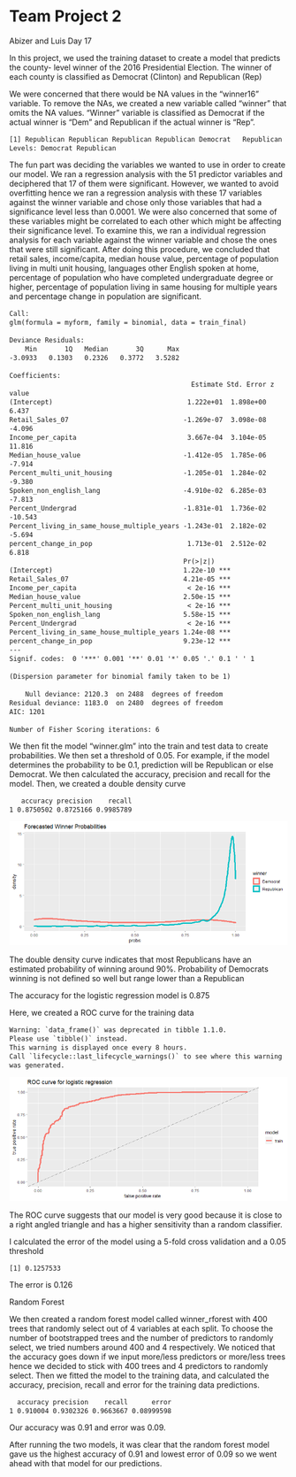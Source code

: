 Team Project 2
================
Abizer and Luis
Day 17

In this project, we used the training dataset to create a model that
predicts the county- level winner of the 2016 Presidential Election. The
winner of each county is classified as Democrat (Clinton) and Republican
(Rep)

We were concerned that there would be NA values in the “winner16”
variable. To remove the NAs, we created a new variable called “winner”
that omits the NA values. “Winner” variable is classified as Democrat if
the actual winner is “Dem” and Republican if the actual winner is “Rep”.

    [1] Republican Republican Republican Republican Democrat   Republican
    Levels: Democrat Republican

The fun part was deciding the variables we wanted to use in order to
create our model. We ran a regression analysis with the 51 predictor
variables and deciphered that 17 of them were significant. However, we
wanted to avoid overfitting hence we ran a regression analysis with
these 17 variables against the winner variable and chose only those
variables that had a significance level less than 0.0001. We were also
concerned that some of these variables might be correlated to each other
which might be affecting their significance level. To examine this, we
ran a individual regression analysis for each variable against the
winner variable and chose the ones that were still significant. After
doing this procedure, we concluded that retail sales, income/capita,
median house value, percentage of population living in multi unit
housing, languages other English spoken at home, percentage of
population who have completed undergraduate degree or higher, percentage
of population living in same housing for multiple years and percentage
change in population are significant.


    Call:
    glm(formula = myform, family = binomial, data = train_final)

    Deviance Residuals: 
        Min       1Q   Median       3Q      Max  
    -3.0933   0.1303   0.2326   0.3772   3.5282  

    Coefficients:
                                                  Estimate Std. Error z value
    (Intercept)                                  1.222e+01  1.898e+00   6.437
    Retail_Sales_07                             -1.269e-07  3.098e-08  -4.096
    Income_per_capita                            3.667e-04  3.104e-05  11.816
    Median_house_value                          -1.412e-05  1.785e-06  -7.914
    Percent_multi_unit_housing                  -1.205e-01  1.284e-02  -9.380
    Spoken_non_english_lang                     -4.910e-02  6.285e-03  -7.813
    Percent_Undergrad                           -1.831e-01  1.736e-02 -10.543
    Percent_living_in_same_house_multiple_years -1.243e-01  2.182e-02  -5.694
    percent_change_in_pop                        1.713e-01  2.512e-02   6.818
                                                Pr(>|z|)    
    (Intercept)                                 1.22e-10 ***
    Retail_Sales_07                             4.21e-05 ***
    Income_per_capita                            < 2e-16 ***
    Median_house_value                          2.50e-15 ***
    Percent_multi_unit_housing                   < 2e-16 ***
    Spoken_non_english_lang                     5.58e-15 ***
    Percent_Undergrad                            < 2e-16 ***
    Percent_living_in_same_house_multiple_years 1.24e-08 ***
    percent_change_in_pop                       9.23e-12 ***
    ---
    Signif. codes:  0 '***' 0.001 '**' 0.01 '*' 0.05 '.' 0.1 ' ' 1

    (Dispersion parameter for binomial family taken to be 1)

        Null deviance: 2120.3  on 2488  degrees of freedom
    Residual deviance: 1183.0  on 2480  degrees of freedom
    AIC: 1201

    Number of Fisher Scoring iterations: 6

We then fit the model “winner.glm” into the train and test data to
create probabilities. We then set a threshold of 0.05. For example, if
the model determines the probability to be 0.1, prediction will be
Republican or else Democrat. We then calculated the accuracy, precision
and recall for the model. Then, we created a double density curve

       accuracy precision    recall
    1 0.8750502 0.8725166 0.9985789

![](LAProject2_files/figure-gfm/unnamed-chunk-5-1.png)<!-- -->

The double density curve indicates that most Republicans have an
estimated probability of winning around 90%. Probability of Democrats
winning is not defined so well but range lower than a Republican

The accuracy for the logistic regression model is 0.875

Here, we created a ROC curve for the training data

    Warning: `data_frame()` was deprecated in tibble 1.1.0.
    Please use `tibble()` instead.
    This warning is displayed once every 8 hours.
    Call `lifecycle::last_lifecycle_warnings()` to see where this warning was generated.

![](LAProject2_files/figure-gfm/unnamed-chunk-6-1.png)<!-- -->

The ROC curve suggests that our model is very good because it is close
to a right angled triangle and has a higher sensitivity than a random
classifier.

I calculated the error of the model using a 5-fold cross validation and
a 0.05 threshold

    [1] 0.1257533

The error is 0.126

Random Forest

We then created a random forest model called winner_rforest with 400
trees that randomly select out of 4 variables at each split. To choose
the number of bootstrapped trees and the number of predictors to
randomly select, we tried numbers around 400 and 4 respectively. We
noticed that the accuracy goes down if we input more/less predictors or
more/less trees hence we decided to stick with 400 trees and 4
predictors to randomly select. Then we fitted the model to the training
data, and calculated the accuracy, precision, recall and error for the
training data predictions.

      accuracy precision    recall      error
    1 0.910004 0.9302326 0.9663667 0.08999598

Our accuracy was 0.91 and error was 0.09.

After running the two models, it was clear that the random forest model
gave us the highest accuracy of 0.91 and lowest error of 0.09 so we went
ahead with that model for our predictions.
